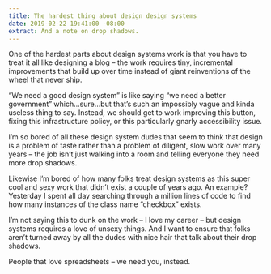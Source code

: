 ```yaml
---
title: The hardest thing about design design systems
date: 2019-02-22 19:41:00 -08:00
extract: And a note on drop shadows.
---
```


One of the hardest parts about design systems work is that you have to treat it all like designing a blog – the work requires tiny, incremental improvements that build up over time instead of giant reinventions of the wheel that never ship.

“We need a good design system” is like saying “we need a better government” which...sure...but that’s such an impossibly vague and kinda useless thing to say. Instead, we should get to work improving this button, fixing this infrastructure policy, or this particularly gnarly accessibility issue.

I’m so bored of all these design system dudes that seem to think that design is a problem of taste rather than a problem of diligent, slow work over many years – the job isn’t just walking into a room and telling everyone they need more drop shadows.

Likewise I’m bored of how many folks treat design systems as this super cool and sexy work that didn’t exist a couple of years ago. An example? Yesterday I spent all day searching through a million lines of code to find how many instances of the class name “checkbox” exists.

I’m not saying this to dunk on the work – I love my career – but design systems requires a love of unsexy things. And I want to ensure that folks aren’t turned away by all the dudes with nice hair that talk about their drop shadows.

People that love spreadsheets – we need you, instead.